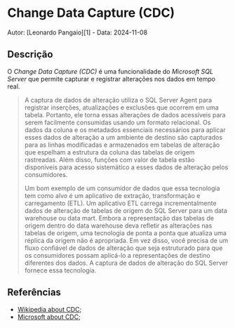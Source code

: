 # Change Data Capture (CDC)

Autor: [Leonardo Pangaio][1] - Data: 2024-11-08

## Descrição

O *Change Data Capture (CDC)* é uma funcionalidade do *Microsoft SQL Server* que permite capturar e registrar alterações nos dados em tempo real. 

> A captura de dados de alteração utiliza o SQL Server Agent para registrar inserções, atualizações e exclusões que ocorrem em uma tabela. Portanto, ele torna essas alterações de dados acessíveis para serem facilmente consumidas usando um formato relacional. Os dados da coluna e os metadados essenciais necessários para aplicar esses dados de alteração a um ambiente de destino são capturados para as linhas modificadas e armazenados em tabelas de alteração que espelham a estrutura da coluna das tabelas de origem rastreadas. Além disso, funções com valor de tabela estão disponíveis para acesso sistemático a esses dados de alteração pelos consumidores.
> 
> Um bom exemplo de um consumidor de dados que essa tecnologia tem como alvo é um aplicativo de extração, transformação e carregamento (ETL). Um aplicativo ETL carrega incrementalmente dados de alteração de tabelas de origem do SQL Server para um data warehouse ou data mart. Embora a representação das tabelas de origem dentro do data warehouse deva refletir as alterações nas tabelas de origem, uma tecnologia de ponta a ponta que atualiza uma réplica da origem não é apropriada. Em vez disso, você precisa de um fluxo confiável de dados de alteração que seja estruturado para que os consumidores possam aplicá-lo a representações de destino diferentes dos dados. A captura de dados de alteração do SQL Server fornece essa tecnologia.

## Referências

- [Wikipedia about CDC](https://en.wikipedia.org/wiki/Change_data_capture);
- [Microsoft about CDC](https://learn.microsoft.com/en-us/sql/relational-databases/track-changes/about-change-data-capture-sql-server?view=sql-server-ver16);
